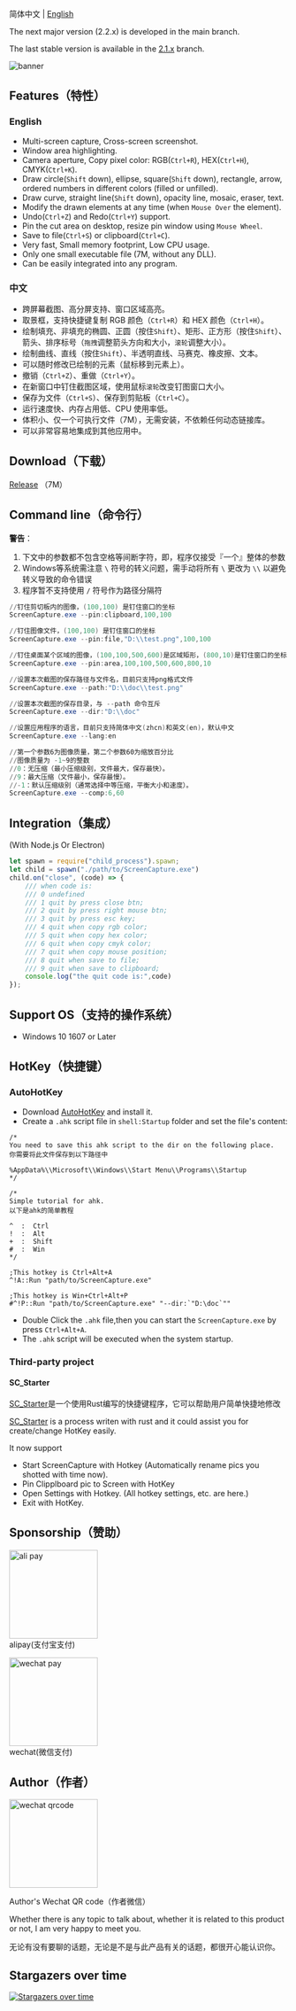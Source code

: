 简体中文 | [English](./ReadMe.en.md)

The next major version (2.2.x) is developed in the main branch.

The last stable version is available in the [2.1.x](https://github.com/xland/ScreenCapture/tree/2.1.x) branch.

![banner](./Doc/banner.png)

## Features（特性）

### English

- Multi-screen capture, Cross-screen screenshot.
- Window area highlighting.
- Camera aperture, Copy pixel color: RGB(`Ctrl+R`), HEX(`Ctrl+H`), CMYK(`Ctrl+K`).
- Draw circle(`Shift` down), ellipse, square(`Shift` down), rectangle, arrow, ordered numbers in different colors (filled or unfilled).
- Draw curve, straight line(`Shift` down), opacity line, mosaic, eraser, text.
- Modify the drawn elements at any time (when `Mouse Over` the element).
- Undo(`Ctrl+Z`) and Redo(`Ctrl+Y`) support.
- Pin the cut area on desktop, resize pin window using `Mouse Wheel`.
- Save to file(`Ctrl+S`) or clipboard(`Ctrl+C`).
- Very fast, Small memory footprint, Low CPU usage.
- Only one small executable file (7M, without any DLL).
- Can be easily integrated into any program.

### 中文

- 跨屏幕截图、高分屏支持、窗口区域高亮。
- 取景框，支持快捷键复制 RGB 颜色（`Ctrl+R`）和 HEX 颜色（`Ctrl+H`）。
- 绘制填充、非填充的椭圆、正圆（按住`Shift`）、矩形、正方形（按住`Shift`）、箭头、排序标号（`拖拽`调整箭头方向和大小，`滚轮`调整大小）。
- 绘制曲线、直线（按住`Shift`）、半透明直线、马赛克、橡皮擦、文本。
- 可以随时修改已绘制的元素（鼠标移到元素上）。
- 撤销（`Ctrl+Z`）、重做（`Ctrl+Y`）。
- 在新窗口中钉住截图区域，使用鼠标`滚轮`改变钉图窗口大小。
- 保存为文件（`Ctrl+S`）、保存到剪贴板（`Ctrl+C`）。
- 运行速度快、内存占用低、CPU 使用率低。
- 体积小、仅一个可执行文件（7M），无需安装，不依赖任何动态链接库。
- 可以非常容易地集成到其他应用中。

## Download（下载）

[Release](https://github.com/xland/ScreenCapture/releases/) （7M）

## Command line（命令行）

**警告**：

1. 下文中的参数都不包含空格等间断字符，即，程序仅接受『一个』整体的参数
2. Windows等系统需注意 `\` 符号的转义问题，需手动将所有 `\` 更改为 `\\` 以避免转义导致的命令错误
3. 程序暂不支持使用 `/` 符号作为路径分隔符

```powershell
//钉住剪切板内的图像，(100,100) 是钉住窗口的坐标
ScreenCapture.exe --pin:clipboard,100,100

//钉住图像文件，(100,100) 是钉住窗口的坐标
ScreenCapture.exe --pin:file,"D:\\test.png",100,100

//钉住桌面某个区域的图像，(100,100,500,600)是区域矩形，(800,10)是钉住窗口的坐标
ScreenCapture.exe --pin:area,100,100,500,600,800,10

//设置本次截图的保存路径与文件名，目前只支持png格式文件
ScreenCapture.exe --path:"D:\\doc\\test.png"

//设置本次截图的保存目录，与 --path 命令互斥
ScreenCapture.exe --dir:"D:\\doc"

//设置应用程序的语言，目前只支持简体中文(zhcn)和英文(en)，默认中文
ScreenCapture.exe --lang:en

//第一个参数6为图像质量，第二个参数60为缩放百分比
//图像质量为 -1~9的整数
//0：无压缩（最小压缩级别，文件最大，保存最快）。
//9：最大压缩（文件最小，保存最慢）。
//-1：默认压缩级别（通常选择中等压缩，平衡大小和速度）。
ScreenCapture.exe --comp:6,60

```

## Integration（集成）

(With Node.js Or Electron)

```js
let spawn = require("child_process").spawn;
let child = spawn("./path/to/ScreenCapture.exe")
child.on("close", (code) => {
    /// when code is:
    /// 0 undefined
    /// 1 quit by press close btn;
    /// 2 quit by press right mouse btn;
    /// 3 quit by press esc key;
    /// 4 quit when copy rgb color;
    /// 5 quit when copy hex color;
    /// 6 quit when copy cmyk color;
    /// 7 quit when copy mouse position;
    /// 8 quit when save to file;
    /// 9 quit when save to clipboard;
    console.log("the quit code is:",code)
});
```

## Support OS（支持的操作系统）

- Windows 10 1607 or Later

## HotKey（快捷键）

### AutoHotKey

- Download [AutoHotKey](https://www.autohotkey.com/) and install it.
- Create a `.ahk` script file in `shell:Startup` folder and set the file's content:

```ahk
/*
You need to save this ahk script to the dir on the following place.
你需要将此文件保存到以下路径中

%AppData%\\Microsoft\\Windows\\Start Menu\\Programs\\Startup
*/

/*
Simple tutorial for ahk.
以下是ahk的简单教程

^  :  Ctrl
!  :  Alt
+  :  Shift
#  :  Win
*/

;This hotkey is Ctrl+Alt+A 
^!A::Run "path/to/ScreenCapture.exe"

;This hotkey is Win+Ctrl+Alt+P
#^!P::Run "path/to/ScreenCapture.exe" "--dir:`"D:\doc`""
```

- Double Click the `.ahk` file,then you can start the `ScreenCapture.exe` by press `Ctrl+Alt+A`.
- The `.ahk` script will be executed when the system startup.

### Third-party project

#### SC_Starter

[SC_Starter](https://github.com/Mikachu2333/sc_starter/)是一个使用Rust编写的快捷键程序，它可以帮助用户简单快捷地修改

[SC_Starter](https://github.com/Mikachu2333/sc_starter/) is a process writen with rust and it could assist you for create/change HotKey easily.

It now support

- Start ScreenCapture with Hotkey (Automatically rename pics you shotted with time now).
- Pin Clipplboard pic to Screen with HotKey
- Open Settings with Hotkey. (All hotkey settings, etc. are here.)
- Exit with HotKey.

## Sponsorship（赞助）

<img alt="ali pay" src="./Doc/alipay.jpg" style="width:160px;height:160px;" /><br />
alipay(支付宝支付)

<img alt="wechat pay" src="./Doc/wechat.png" style="width:160px;height:160px;" /><br />
wechat(微信支付)

## Author（作者）

<img alt="wechat qrcode" src="./Doc/author.jpg" style="width:160px;height:160px;" />

Author's Wechat QR code（作者微信）

Whether there is any topic to talk about, whether it is related to this product or not, I am very happy to meet you.

无论有没有要聊的话题，无论是不是与此产品有关的话题，都很开心能认识你。

## Stargazers over time

[![Stargazers over time](https://starchart.cc/xland/ScreenCapture.svg?variant=adaptive)](https://starchart.cc/xland/ScreenCapture)
